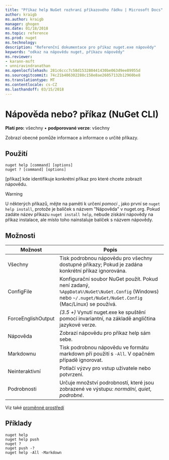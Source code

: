 ```yaml
---
title: "Příkaz help NuGet rozhraní příkazového řádku | Microsoft Docs"
author: kraigb
ms.author: kraigb
manager: ghogen
ms.date: 01/18/2018
ms.topic: reference
ms.prod: nuget
ms.technology: 
description: "Referenční dokumentace pro příkaz nuget.exe nápovědy"
keywords: "odkaz na nápovědu nuget, příkazu nápovědy"
ms.reviewer:
- karann-msft
- unniravindranathan
ms.openlocfilehash: 281c6ccc7c58d153280441430be063d9ee89955d
ms.sourcegitcommit: 74c21b406302288c158e8ae26057132b12960be8
ms.translationtype: MT
ms.contentlocale: cs-CZ
ms.lasthandoff: 03/15/2018
---
```

# <a name="help-or--command-nuget-cli"></a>Nápověda nebo? příkaz (NuGet CLI)

**Platí pro:** všechny &bullet; **podporované verze**: všechny

Zobrazí obecné pomůže informace a informace o určité příkazy.

## <a name="usage"></a>Použití

```cli
nuget help [command] [options]
nuget ? [command] [options]
```

[příkaz] kde identifikuje konkrétní příkaz pro které chcete zobrazit nápovědu.

> [!Warning]
> U některých příkazů, mějte na paměti k určení *pomoci* , jako první se `nuget help install`, protože je balíček s názvem "Nápověda" v nuget.org. Pokud zadáte název příkazu `nuget install help`, nebude získání nápovědy na příkaz instalace, ale místo toho nainstaluje balíček s názvem nápovědy.

## <a name="options"></a>Možnosti

| Možnost | Popis |
| --- | --- |
| Všechny | Tisk podrobnou nápovědu pro všechny dostupné příkazy; Pokud je zadána konkrétní příkaz ignorována. |
| ConfigFile | Konfigurační soubor NuGet použít. Pokud není zadaný, `%AppData%\NuGet\NuGet.Config` (Windows) nebo `~/.nuget/NuGet/NuGet.Config` (Mac/Linux) se používá.|
| ForceEnglishOutput | *(3.5 +)*  Vynutí nuget.exe ke spuštění pomocí invariantní, na základě angličtina jazykové verze. |
| Nápověda | Zobrazí nápovědu pro příkaz help sám sebe. |
| Markdownu | Tisk podrobnou nápovědu ve formátu markdown při použití s `-All`. V opačném případě ignorovat. |
| Neinteraktivní | Potlačí výzvy pro vstup uživatele nebo potvrzení. |
| Podrobnosti | Určuje množství podrobností, které jsou zobrazené ve výstupu: *normální*, *quiet*, *podrobné*. |

Viz také [proměnné prostředí](cli-ref-environment-variables.md)

## <a name="examples"></a>Příklady

```cli
nuget help
nuget help push
nuget ?
nuget push -?
nuget help -All -Markdown
```
